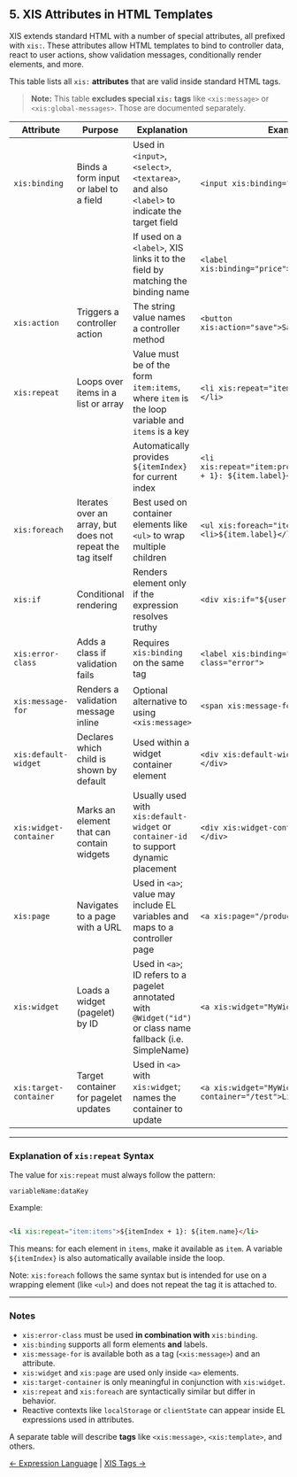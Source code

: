 ## 5. XIS Attributes in HTML Templates

XIS extends standard HTML with a number of special attributes, all prefixed with `xis:`. These attributes allow HTML
templates to bind to controller data, react to user actions, show validation messages, conditionally render elements,
and more.

This table lists all `xis:` **attributes** that are valid inside standard HTML tags.

> **Note:** This table **excludes special `xis:` tags** like `<xis:message>` or `<xis:global-messages>`. Those are
> documented separately.

| Attribute              | Purpose                                                    | Explanation                                                                                                   | Example                                                               |
|------------------------|------------------------------------------------------------|---------------------------------------------------------------------------------------------------------------|-----------------------------------------------------------------------|
| `xis:binding`          | Binds a form input or label to a field                     | Used in `<input>`, `<select>`, `<textarea>`, and also `<label>` to indicate the target field                  | `<input xis:binding="price" />`                                       |
|                        |                                                            | If used on a `<label>`, XIS links it to the field by matching the binding name                                | `<label xis:binding="price">Price</label>`                            |
| `xis:action`           | Triggers a controller action                               | The string value names a controller method                                                                    | `<button xis:action="save">Save</button>`                             |
| `xis:repeat`           | Loops over items in a list or array                        | Value must be of the form `item:items`, where `item` is the loop variable and `items` is a key                | `<li xis:repeat="item:products">...</li>`                             |
|                        |                                                            | Automatically provides `${itemIndex}` for current index                                                       | `<li xis:repeat="item:products">${itemIndex + 1}: ${item.label}</li>` |
| `xis:foreach`          | Iterates over an array, but does not repeat the tag itself | Best used on container elements like `<ul>` to wrap multiple children                                         | `<ul xis:foreach="item:products"> <li>${item.label}</li> </ul>`       |
| `xis:if`               | Conditional rendering                                      | Renders element only if the expression resolves truthy                                                        | `<div xis:if="${user.admin}">...</div>`                               |
| `xis:error-class`      | Adds a class if validation fails                           | Requires `xis:binding` on the same tag                                                                        | `<label xis:binding="price" xis:error-class="error">`                 |
| `xis:message-for`      | Renders a validation message inline                        | Optional alternative to using `<xis:message>`                                                                 | `<span xis:message-for="email"></span>`                               |
| `xis:default-widget`   | Declares which child is shown by default                   | Used within a widget container element                                                                        | `<div xis:default-widget="MyForm"></div>`                             |
| `xis:widget-container` | Marks an element that can contain widgets                  | Usually used with `xis:default-widget` or `container-id` to support dynamic placement                         | `<div xis:widget-container="mainArea"></div>`                         |
| `xis:page`             | Navigates to a page with a URL                             | Used in `<a>`; value may include EL variables and maps to a controller page                                   | `<a xis:page="/products/${id}">More</a>`                              |
| `xis:widget`           | Loads a widget (pagelet) by ID                             | Used in `<a>`; ID refers to a pagelet annotated with `@Widget("id")` or class name fallback (i.e. SimpleName) | `<a xis:widget="MyWidget">Open</a>`                                   |
| `xis:target-container` | Target container for pagelet updates                       | Used in `<a>` with `xis:widget`; names the container to update                                                | `<a xis:widget="MyWidget" xis:target-container="/test">Link</a>`      |

---

### Explanation of `xis:repeat` Syntax

The value for `xis:repeat` must always follow the pattern:

```text
variableName:dataKey
```

Example:

```html

<li xis:repeat="item:items">${itemIndex + 1}: ${item.name}</li>
```

This means: for each element in `items`, make it available as `item`. A variable `${itemIndex}` is also automatically
available inside the loop.

Note: `xis:foreach` follows the same syntax but is intended for use on a wrapping element (like `<ul>`) and does not
repeat the tag it is attached to.

---

### Notes

* `xis:error-class` must be used **in combination with** `xis:binding`.
* `xis:binding` supports all form elements **and** labels.
* `xis:message-for` is available both as a tag (`<xis:message>`) and an attribute.
* `xis:widget` and `xis:page` are used only inside `<a>` elements.
* `xis:target-container` is only meaningful in conjunction with `xis:widget`.
* `xis:repeat` and `xis:foreach` are syntactically similar but differ in behavior.
* Reactive contexts like `localStorage` or `clientState` can appear inside EL expressions used in attributes.

A separate table will describe **tags** like `<xis:message>`, `<xis:template>`, and others.

[← Expression Language](04-expression-language.md) | [ XIS Tags →](06-xis-tags-table.md)